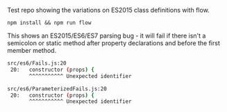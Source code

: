 Test repo showing the variations on ES2015 class definitions with flow.

`npm install && npm run flow`


This shows an ES2015/ES6/ES7 parsing bug - it will fail if there isn't a semicolon or static method after property declarations and before the first member method.
                                          
```bash
src/es6/Fails.js:20
 20:   constructor (props) {
       ^^^^^^^^^^^ Unexpected identifier

src/es6/ParameterizedFails.js:20
 20:   constructor (props) {
       ^^^^^^^^^^^ Unexpected identifier
```                                          